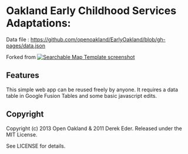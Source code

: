# Oakland Early Childhood Services Adaptations:

Data file : https://github.com/openoakland/EarlyOakland/blob/gh-pages/data.json

Forked from [![Searchable Map Template screenshot](http://derekeder.com/images/map-template-screenshot.png)](http://derekeder.com/searchable_map_template/demo/index.html)

## Features

This simple web app can be reused freely by anyone. It requires a data table in Google Fusion Tables and some basic javascript edits.
  

## Copyright

Copyright (c) 2013 Open Oakland & 2011 Derek Eder. Released under the MIT License.

See LICENSE for details.
